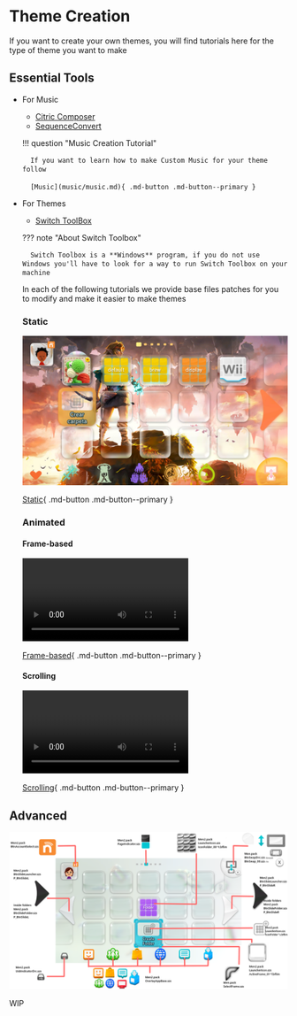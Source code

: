 # Theme Creation

If you want to create your own themes, you will find tutorials here for the type of theme you want to make

## Essential Tools

- For Music

    - [Citric Composer](https://gota7.github.io/Citric-Composer/) 
    - [SequenceConvert](https://github.com/Gota7/SequenceConvert)

    !!! question "Music Creation Tutorial"

        If you want to learn how to make Custom Music for your theme follow 
        
        [Music](music/music.md){ .md-button .md-button--primary }

- For Themes

    - [Switch ToolBox](https://github.com/KillzXGaming/Switch-Toolbox?tab=readme-ov-file)

    ??? note "About Switch Toolbox"

        Switch Toolbox is a **Windows** program, if you do not use Windows you'll have to look for a way to run Switch Toolbox on your machine

    In each of the following tutorials we provide base files patches for you to modify and make it easier to make themes

    ### Static

    ![image](static/imgs/static/s1.jpg)

    [Static](static/tutorial.md){ .md-button .md-button--primary }

    ### Animated

    #### Frame-based

    <video controls>
    <source src="../themecreation/animated/imgs/frame/vf.mp4" type="video/mp4">
    </video>

    [Frame-based](animated/Frame.md){ .md-button .md-button--primary }

    #### Scrolling

    <video controls>
    <source src="../themecreation/animated/imgs/scrolling/vs.mp4" type="video/mp4">
    </video>

    [Scrolling](animated/Scrolling.md){ .md-button .md-button--primary }



## Advanced

![Image title](imgs/indexOLD.png)

WIP